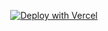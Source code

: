 <p align="center">
  <a href="https://vercel.com/new/clone?repository-url=https%3A%2F%2Fgithub.com%2Finaccelbot%2Freleases&env=GITHUB_ACTOR,GITHUB_TOKEN">
    <img src="https://vercel.com/button" alt="Deploy with Vercel"/>
  </a>
</p>
